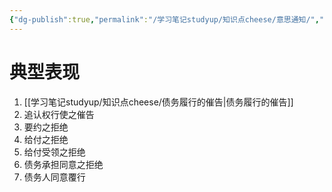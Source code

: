 ```yaml
---
{"dg-publish":true,"permalink":"/学习笔记studyup/知识点cheese/意思通知/","dgPassFrontmatter":true,"noteIcon":"","created":"2024-07-14T19:08:13.603+08:00","updated":"2024-10-13T16:24:13.118+08:00"}
---
```


# 典型表现
1. [[学习笔记studyup/知识点cheese/债务履行的催告\|债务履行的催告]]
2. 追认权行使之催告
3. 要约之拒绝
4. 给付之拒绝
5. 给付受领之拒绝
6. 债务承担同意之拒绝
7. 债务人同意覆行